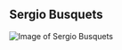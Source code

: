 ## Sergio Busquets
![Image of Sergio Busquets](https://www.fcbarcelona.com/photo-resources/2023/01/12/345e6af7-57b0-4c25-a450-5b3180cb6110/_SGB0816.jpg?width=1200&height=750I)
